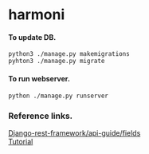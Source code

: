 # harmoni

#### To update DB.
```
python3 ./manage.py makemigrations
pyhton3 ./manage.py migrate
```

#### To run webserver.
```
python ./manage.py runserver
```

### Reference links.
[Django-rest-framework/api-guide/fields](https://www.django-rest-framework.org/api-guide/fields/#charfield)\
[Tutorial](https://www.youtube.com/playlist?list=PLzMcBGfZo4-kCLWnGmK0jUBmGLaJxvi4j)
